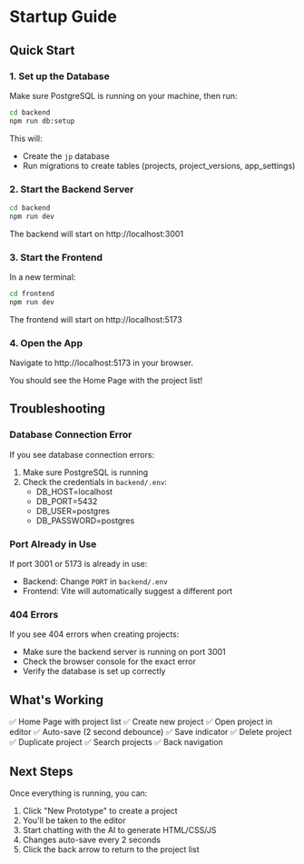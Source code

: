 # Startup Guide

## Quick Start

### 1. Set up the Database

Make sure PostgreSQL is running on your machine, then run:

```bash
cd backend
npm run db:setup
```

This will:
- Create the `jp` database
- Run migrations to create tables (projects, project_versions, app_settings)

### 2. Start the Backend Server

```bash
cd backend
npm run dev
```

The backend will start on http://localhost:3001

### 3. Start the Frontend

In a new terminal:

```bash
cd frontend
npm run dev
```

The frontend will start on http://localhost:5173

### 4. Open the App

Navigate to http://localhost:5173 in your browser.

You should see the Home Page with the project list!

## Troubleshooting

### Database Connection Error

If you see database connection errors:
1. Make sure PostgreSQL is running
2. Check the credentials in `backend/.env`:
   - DB_HOST=localhost
   - DB_PORT=5432
   - DB_USER=postgres
   - DB_PASSWORD=postgres

### Port Already in Use

If port 3001 or 5173 is already in use:
- Backend: Change `PORT` in `backend/.env`
- Frontend: Vite will automatically suggest a different port

### 404 Errors

If you see 404 errors when creating projects:
- Make sure the backend server is running on port 3001
- Check the browser console for the exact error
- Verify the database is set up correctly

## What's Working

✅ Home Page with project list
✅ Create new project
✅ Open project in editor
✅ Auto-save (2 second debounce)
✅ Save indicator
✅ Delete project
✅ Duplicate project
✅ Search projects
✅ Back navigation

## Next Steps

Once everything is running, you can:
1. Click "New Prototype" to create a project
2. You'll be taken to the editor
3. Start chatting with the AI to generate HTML/CSS/JS
4. Changes auto-save every 2 seconds
5. Click the back arrow to return to the project list
